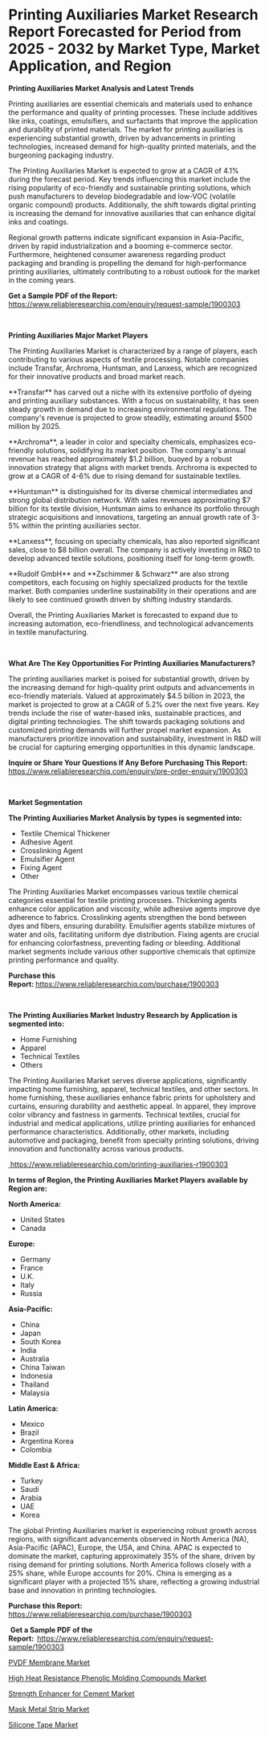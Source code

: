 <p><h1>Printing Auxiliaries Market Research Report Forecasted for Period from 2025 -  2032 by Market Type, Market Application, and Region</h1></p><p><strong>Printing Auxiliaries Market Analysis and Latest Trends</strong></p>
<p><p>Printing auxiliaries are essential chemicals and materials used to enhance the performance and quality of printing processes. These include additives like inks, coatings, emulsifiers, and surfactants that improve the application and durability of printed materials. The market for printing auxiliaries is experiencing substantial growth, driven by advancements in printing technologies, increased demand for high-quality printed materials, and the burgeoning packaging industry. </p><p>The Printing Auxiliaries Market is expected to grow at a CAGR of 4.1% during the forecast period. Key trends influencing this market include the rising popularity of eco-friendly and sustainable printing solutions, which push manufacturers to develop biodegradable and low-VOC (volatile organic compound) products. Additionally, the shift towards digital printing is increasing the demand for innovative auxiliaries that can enhance digital inks and coatings.</p><p>Regional growth patterns indicate significant expansion in Asia-Pacific, driven by rapid industrialization and a booming e-commerce sector. Furthermore, heightened consumer awareness regarding product packaging and branding is propelling the demand for high-performance printing auxiliaries, ultimately contributing to a robust outlook for the market in the coming years.</p></p>
<p><strong>Get a Sample PDF of the Report:&nbsp;</strong> <a href="https://www.reliableresearchiq.com/enquiry/request-sample/1900303?utm_campaign=1996&utm_medium=2&utm_source=Github&utm_content=ia&utm_term=30012025&utm_id=printing-auxiliaries">https://www.reliableresearchiq.com/enquiry/request-sample/1900303</a></p>
<p>&nbsp;</p>
<p><strong>Printing Auxiliaries Major Market Players</strong></p>
<p><p>The Printing Auxiliaries Market is characterized by a range of players, each contributing to various aspects of textile processing. Notable companies include Transfar, Archroma, Huntsman, and Lanxess, which are recognized for their innovative products and broad market reach.</p><p>**Transfar** has carved out a niche with its extensive portfolio of dyeing and printing auxiliary substances. With a focus on sustainability, it has seen steady growth in demand due to increasing environmental regulations. The company's revenue is projected to grow steadily, estimating around $500 million by 2025.</p><p>**Archroma**, a leader in color and specialty chemicals, emphasizes eco-friendly solutions, solidifying its market position. The company's annual revenue has reached approximately $1.2 billion, buoyed by a robust innovation strategy that aligns with market trends. Archroma is expected to grow at a CAGR of 4-6% due to rising demand for sustainable textiles.</p><p>**Huntsman** is distinguished for its diverse chemical intermediates and strong global distribution network. With sales revenues approximating $7 billion for its textile division, Huntsman aims to enhance its portfolio through strategic acquisitions and innovations, targeting an annual growth rate of 3-5% within the printing auxiliaries sector.</p><p>**Lanxess**, focusing on specialty chemicals, has also reported significant sales, close to $8 billion overall. The company is actively investing in R&D to develop advanced textile solutions, positioning itself for long-term growth.</p><p>**Rudolf GmbH** and **Zschimmer & Schwarz** are also strong competitors, each focusing on highly specialized products for the textile market. Both companies underline sustainability in their operations and are likely to see continued growth driven by shifting industry standards.</p><p>Overall, the Printing Auxiliaries Market is forecasted to expand due to increasing automation, eco-friendliness, and technological advancements in textile manufacturing.</p></p>
<p>&nbsp;</p>
<p><strong>What Are The Key Opportunities For Printing Auxiliaries Manufacturers?</strong></p>
<p><p>The printing auxiliaries market is poised for substantial growth, driven by the increasing demand for high-quality print outputs and advancements in eco-friendly materials. Valued at approximately $4.5 billion in 2023, the market is projected to grow at a CAGR of 5.2% over the next five years. Key trends include the rise of water-based inks, sustainable practices, and digital printing technologies. The shift towards packaging solutions and customized printing demands will further propel market expansion. As manufacturers prioritize innovation and sustainability, investment in R&D will be crucial for capturing emerging opportunities in this dynamic landscape.</p></p>
<p><strong>Inquire or Share Your Questions If Any Before Purchasing This Report:</strong> <a href="https://www.reliableresearchiq.com/enquiry/pre-order-enquiry/1900303?utm_campaign=1996&utm_medium=2&utm_source=Github&utm_content=ia&utm_term=30012025&utm_id=printing-auxiliaries">https://www.reliableresearchiq.com/enquiry/pre-order-enquiry/1900303</a></p>
<p>&nbsp;</p>
<p><strong>Market Segmentation</strong></p>
<p><strong>The Printing Auxiliaries Market Analysis by types is segmented into:</strong></p>
<p><ul><li>Textile Chemical Thickener</li><li>Adhesive Agent</li><li>Crosslinking Agent</li><li>Emulsifier Agent</li><li>Fixing Agent</li><li>Other</li></ul></p>
<p><p>The Printing Auxiliaries Market encompasses various textile chemical categories essential for textile printing processes. Thickening agents enhance color application and viscosity, while adhesive agents improve dye adherence to fabrics. Crosslinking agents strengthen the bond between dyes and fibers, ensuring durability. Emulsifier agents stabilize mixtures of water and oils, facilitating uniform dye distribution. Fixing agents are crucial for enhancing colorfastness, preventing fading or bleeding. Additional market segments include various other supportive chemicals that optimize printing performance and quality.</p></p>
<p><strong>Purchase this Report:&nbsp;</strong><a href="https://www.reliableresearchiq.com/purchase/1900303?utm_campaign=1996&utm_medium=2&utm_source=Github&utm_content=ia&utm_term=30012025&utm_id=printing-auxiliaries">https://www.reliableresearchiq.com/purchase/1900303</a></p>
<p>&nbsp;</p>
<p><strong>The Printing Auxiliaries Market Industry Research by Application is segmented into:</strong></p>
<p><ul><li>Home Furnishing</li><li>Apparel</li><li>Technical Textiles</li><li>Others</li></ul></p>
<p><p>The Printing Auxiliaries Market serves diverse applications, significantly impacting home furnishing, apparel, technical textiles, and other sectors. In home furnishing, these auxiliaries enhance fabric prints for upholstery and curtains, ensuring durability and aesthetic appeal. In apparel, they improve color vibrancy and fastness in garments. Technical textiles, crucial for industrial and medical applications, utilize printing auxiliaries for enhanced performance characteristics. Additionally, other markets, including automotive and packaging, benefit from specialty printing solutions, driving innovation and functionality across various products.</p></p>
<p><a href="https://www.reliableresearchiq.com/printing-auxiliaries-r1900303?utm_campaign=1996&utm_medium=2&utm_source=Github&utm_content=ia&utm_term=30012025&utm_id=printing-auxiliaries">&nbsp;https://www.reliableresearchiq.com/printing-auxiliaries-r1900303</a></p>
<p><strong>In terms of Region, the Printing Auxiliaries Market Players available by Region are:</strong></p>
<p>
    <p> <strong> North America: </strong>
        <ul>
            <li>United States</li>
            <li>Canada</li>
        </ul>
        </p> 
    <p> <strong> Europe: </strong>
        <ul>
            <li>Germany</li>
            <li>France</li>
            <li>U.K.</li>
            <li>Italy</li>
            <li>Russia</li>
        </ul>
        </p> 
    <p> <strong> Asia-Pacific: </strong>
        <ul>
            <li>China</li>
            <li>Japan</li>
            <li>South Korea</li>
            <li>India</li>
            <li>Australia</li>
            <li>China Taiwan</li>
            <li>Indonesia</li>
            <li>Thailand</li>
            <li>Malaysia</li>
        </ul>
        </p> 
    <p> <strong> Latin America: </strong>
        <ul>
            <li>Mexico</li>
            <li>Brazil</li>
            <li>Argentina Korea</li>
            <li>Colombia</li>
        </ul>
        </p> 
    <p> <strong> Middle East & Africa: </strong>
        <ul>
            <li>Turkey</li>
            <li>Saudi</li>
            <li>Arabia</li>
            <li>UAE</li>
            <li>Korea</li>
        </ul>
    </p>
    </p>
<p><p>The global Printing Auxiliaries market is experiencing robust growth across regions, with significant advancements observed in North America (NA), Asia-Pacific (APAC), Europe, the USA, and China. APAC is expected to dominate the market, capturing approximately 35% of the share, driven by rising demand for printing solutions. North America follows closely with a 25% share, while Europe accounts for 20%. China is emerging as a significant player with a projected 15% share, reflecting a growing industrial base and innovation in printing technologies.</p></p>
<p><strong>Purchase this Report: </strong><a href="https://www.reliableresearchiq.com/purchase/1900303?utm_campaign=1996&utm_medium=2&utm_source=Github&utm_content=ia&utm_term=30012025&utm_id=printing-auxiliaries">https://www.reliableresearchiq.com/purchase/1900303</a></p>
<p>&nbsp;<strong>Get a Sample PDF of the Report:&nbsp;&nbsp;</strong><a href="https://www.reliableresearchiq.com/enquiry/request-sample/1900303?utm_campaign=1996&utm_medium=2&utm_source=Github&utm_content=ia&utm_term=30012025&utm_id=printing-auxiliaries">https://www.reliableresearchiq.com/enquiry/request-sample/1900303</a></p>
<p><strong></strong></p>
<p><p><a href="https://github.com/delindacallegari68/Market-Research-Report-List-1/blob/main/pvdf-membrane-market.md?utm_campaign=1996&utm_medium=2&utm_source=Github&utm_content=ia&utm_term=30012025&utm_id=printing-auxiliaries">PVDF Membrane Market</a></p><p><a href="https://www.linkedin.com/pulse/high-heat-resistance-phenolic-molding-compounds-market-growth-jykae?utm_campaign=1996&utm_medium=2&utm_source=Github&utm_content=ia&utm_term=30012025&utm_id=printing-auxiliaries">High Heat Resistance Phenolic Molding Compounds Market</a></p><p><a href="https://www.linkedin.com/pulse/strength-enhancer-cement-markets-comprehensive-analysis-which-pa0xe?utm_campaign=1996&utm_medium=2&utm_source=Github&utm_content=ia&utm_term=30012025&utm_id=printing-auxiliaries">Strength Enhancer for Cement Market</a></p><p><a href="https://www.linkedin.com/pulse/deep-insights-mask-metal-strip-market-size-growing-voqpc?utm_campaign=1996&utm_medium=2&utm_source=Github&utm_content=ia&utm_term=30012025&utm_id=printing-auxiliaries">Mask Metal Strip Market</a></p><p><a href="https://github.com/santosh758595/Market-Research-Report-List-7/blob/main/silicone-tape-market.md?utm_campaign=1996&utm_medium=2&utm_source=Github&utm_content=ia&utm_term=30012025&utm_id=printing-auxiliaries">Silicone Tape Market</a></p></p>